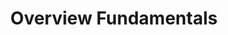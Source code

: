 ---
layout: practice
weight: 1
title: Overview Fundamentals
what: > 
  Brief description of the scope of the tool: what your tool can and/or can’t do and some details about how it works. The audience is a **new user**, think of it as a sales pitch to members of your field. 
why: >
  This tells your user why they might be interested in your tool and can help them understand if it will help solve their research problem. 
when: >
  **Finalizing for Release + Publication**  
  
  
  While many of the ideas that need to be included in this piece of documentation were present throughout the development process (e.g. why the tool is useful), this document does not need to be polished until you are ready to publish your tool. 
where: Home page of the external documentation
importance: Medium
see_also:
  - "[OpenFE's Konnektor Home Page](https://konnektor.openfree.energy/en/latest/)"
  - "[OpenFF's Evaluator Home Page](https://docs.openforcefield.org/projects/evaluator/en/stable/)"
---